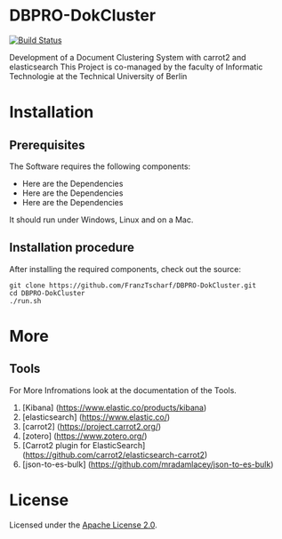 DBPRO-DokCluster
=======================
[![Build Status](https://travis-ci.org/FranzTscharf/DBPRO-DokCluster.svg?branch=master)](https://travis-ci.org/FranzTscharf/DBPRO-DokCluster)

Development of a Document Clustering System with carrot2 and elasticsearch
This Project is co-managed by the faculty of Informatic Technologie at the Technical University of Berlin

Installation
============

Prerequisites
-------------
The Software requires the following components:

* Here are the Dependencies
* Here are the Dependencies
* Here are the Dependencies

It should run under Windows, Linux and on a Mac.

Installation procedure
----------------------

After installing the required components, check out the source:
```
git clone https://github.com/FranzTscharf/DBPRO-DokCluster.git
cd DBPRO-DokCluster
./run.sh
```

More
====

Tools
----------------------

For More Infromations look at the documentation of the Tools.

1. [Kibana]
(https://www.elastic.co/products/kibana)
2. [elasticsearch]
(https://www.elastic.co/)
3. [carrot2]
(https://project.carrot2.org/)
4. [zotero]
(https://www.zotero.org/)
5. [Carrot2 plugin for ElasticSearch]
(https://github.com/carrot2/elasticsearch-carrot2)
6. [json-to-es-bulk]
(https://github.com/mradamlacey/json-to-es-bulk)


License
=======

Licensed under the [Apache License 2.0](http://www.apache.org/licenses/LICENSE-2.0.html).

